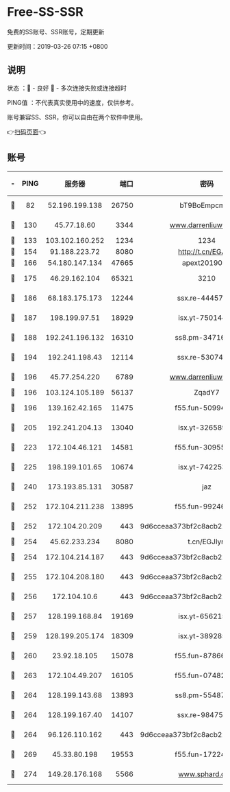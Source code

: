 # Free-SS-SSR

免费的SS账号、SSR账号，定期更新

更新时间：2019-03-26 07:15 +0800

## 说明

状态     ：🙂 - 良好 🙁 - 多次连接失败或连接超时

PING值   ：不代表真实使用中的速度，仅供参考。

账号兼容SS、SSR，你可以自由在两个软件中使用。

👉[扫码页面](https://liesauer.github.io/Free-SS-SSR/)👈

## 账号

|-|PING|服务器|端口|密码|加密方式|区域|
|:----:|:----:|:-----:|-----:|:----:|:----:|:----:|
|🙂|82|52.196.199.138|26750|bT9BoEmpcmP7|aes-256-cfb|JP|
|🙂|130|45.77.18.60|3344|www.darrenliuwei.com|aes-256-cfb|JP|
|🙂|133|103.102.160.252|1234|1234|rc4-md5|JP|
|🙂|154|91.188.223.72|8080|http://t.cn/EGJIyrl|rc4-md5|RU|
|🙂|166|54.180.147.134|47665|apext2019001|chacha20|KR|
|🙂|175|46.29.162.104|65321|3210|aes-256-ctr|RU|
|🙂|186|68.183.175.173|12244|ssx.re-44457253|aes-256-cfb|US|
|🙂|187|198.199.97.51|18929|isx.yt-75014446|aes-256-cfb|US|
|🙂|188|192.241.196.132|16310|ss8.pm-34716265|aes-256-cfb|US|
|🙂|194|192.241.198.43|12114|ssx.re-53074650|aes-256-cfb|US|
|🙂|196|45.77.254.220|6789|www.darrenliuwei.com|aes-256-cfb|SG|
|🙂|196|103.124.105.189|56137|ZqadY7|chacha20|CN|
|🙂|196|139.162.42.165|11475|f55.fun-50994506|aes-256-cfb|SG|
|🙂|205|192.241.204.13|13040|isx.yt-32658990|aes-256-cfb|US|
|🙂|223|172.104.46.121|14581|f55.fun-30955326|aes-256-cfb|SG|
|🙂|225|198.199.101.65|10674|isx.yt-74225323|aes-256-cfb|US|
|🙂|240|173.193.85.131|30587|jaz|aes-256-cfb|US|
|🙂|252|172.104.211.238|13895|f55.fun-99246337|aes-256-cfb|US|
|🙂|252|172.104.20.209|443|9d6cceaa373bf2c8acb22e60b6a58be6|aes-256-cfb|US|
|🙂|254|45.62.233.234|8080|t.cn/EGJIyrl|rc4-md5|CA|
|🙂|254|172.104.214.187|443|9d6cceaa373bf2c8acb22e60b6a58be6|aes-256-cfb|US|
|🙂|255|172.104.208.180|443|9d6cceaa373bf2c8acb22e60b6a58be6|aes-256-cfb|US|
|🙂|256|172.104.10.6|443|9d6cceaa373bf2c8acb22e60b6a58be6|aes-256-cfb|US|
|🙂|257|128.199.168.84|19169|isx.yt-65621581|aes-256-cfb|SG|
|🙂|259|128.199.205.174|18309|isx.yt-38928516|aes-256-cfb|SG|
|🙂|260|23.92.18.105|15078|f55.fun-87866035|aes-256-cfb|US|
|🙂|263|172.104.49.207|16105|f55.fun-07482926|aes-256-cfb|SG|
|🙂|264|128.199.143.68|13893|ss8.pm-55487528|aes-256-cfb|SG|
|🙂|264|128.199.167.40|14107|ssx.re-98475570|aes-256-cfb|SG|
|🙂|264|96.126.110.162|443|9d6cceaa373bf2c8acb22e60b6a58be6|aes-256-cfb|US|
|🙂|269|45.33.80.198|19553|f55.fun-17224579|aes-256-cfb|US|
|🙂|274|149.28.176.168|5566|www.sphard.com|aes-256-cfb|AU|
